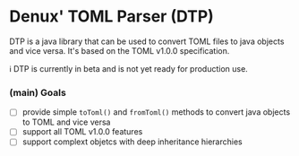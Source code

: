 # Denux' TOML Parser (DTP)

DTP is a java library that can be used to convert TOML files to java objects and vice versa. It's based on the 
TOML v1.0.0 specification.

:information_source: DTP is currently in beta and is not yet ready for production use.

### (main) Goals
- [ ] provide simple `toToml()` and `fromToml()` methods to convert java objects to TOML and vice versa
- [ ] support all TOML v1.0.0 features
- [ ] support complext objetcs with deep inheritance hierarchies
